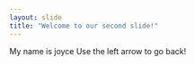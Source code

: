 ```yaml
---
layout: slide
title: "Welcome to our second slide!"
---
```

My name is joyce
Use the left arrow to go back!
